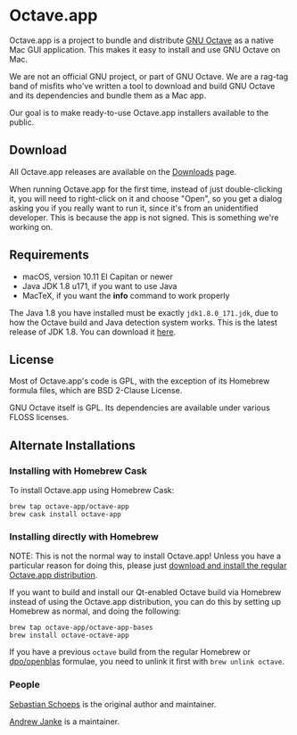 Octave.app
==========

Octave.app is a project to bundle and distribute [GNU Octave](https://www.gnu.org/software/octave/) as a native Mac GUI application. This makes it easy to install and use GNU Octave on Mac.

We are not an official GNU project, or part of GNU Octave. We are a rag-tag band of misfits who've written a tool to download and build GNU Octave and its dependencies and bundle them as a Mac app.

Our goal is to make ready-to-use Octave.app installers available to the public.

## Download

All Octave.app releases are available on the [Downloads](/Download.html) page.

When running Octave.app for the first time, instead of just double-clicking it, you will need to right-click on it and choose "Open", so you get a dialog asking you if you really want to run it, since it's from an unidentified developer. This is because the app is not signed. This is something we're working on.

## Requirements

* macOS, version 10.11 El Capitan or newer
* Java JDK 1.8 u171, if you want to use Java
* MacTeX, if you want the **info** command to work properly

The Java 1.8 you have installed must be exactly `jdk1.8.0_171.jdk`, due to how the Octave build and Java detection system works. This is the latest release of JDK 1.8. You can download it [here](http://www.oracle.com/technetwork/java/javase/downloads/jdk8-downloads-2133151.html).

## License

Most of Octave.app's code is GPL, with the exception of its Homebrew formula files, which are BSD 2-Clause License.

GNU Octave itself is GPL. Its dependencies are available under various FLOSS licenses.

## Alternate Installations

### Installing with Homebrew Cask

To install Octave.app using Homebrew Cask:

```
brew tap octave-app/octave-app
brew cask install octave-app
```

### Installing directly with Homebrew

NOTE: This is not the normal way to install Octave.app! Unless you have a particular reason for doing this, please just [download and install the regular Octave.app distribution](/Download.html).

If you want to build and install our Qt-enabled Octave build via Homebrew instead of using the Octave.app distribution, you can do this by setting up Homebrew as normal, and doing the following:

```
brew tap octave-app/octave-app-bases
brew install octave-octave-app
```

If you have a previous `octave` build from the regular Homebrew or [dpo/openblas](https://github.com/dpo/homebrew-openblas) formulae, you need to unlink it first with `brew unlink octave`.

###  People

[Sebastian Schoeps](https://github.com/schoeps) is the original author and maintainer.

[Andrew Janke](https://apjanke.net) is a maintainer.
